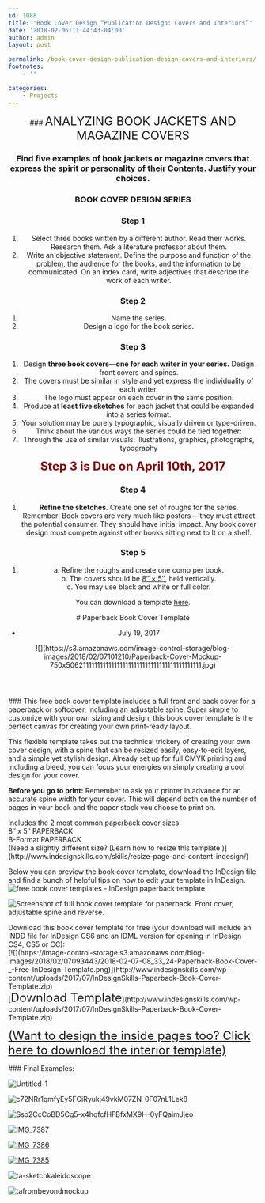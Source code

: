 ```yaml
---
id: 1088
title: 'Book Cover Design “Publication Design: Covers and Interiors”'
date: '2018-02-06T11:44:43-04:00'
author: admin
layout: post

permalink: /book-cover-design-publication-design-covers-and-interiors/
footnotes:
    - ''

categories:
    - Projects
---
```


<header class="post-image"><div class="fimg-wrapper fimg-cl"><div class="featured-image"><div class="fimg-inner"><div class="vm-wrapper">### <span style="font-size: 18pt;">ANALYZING BOOK JACKETS AND MAGAZINE COVERS</span>

### Find five examples of book jackets or magazine covers that express the spirit or personality of their Contents. Justify your choices.

### BOOK COVER DESIGN SERIES

### Step 1

1. Select three books written by a different author. Read their works. Research them. Ask a literature professor about them.
2. Write an objective statement. Define the purpose and function of the problem, the audience for the books, and the information to be communicated. On an index card, write adjectives that describe the work of each writer.

### Step 2

1. Name the series.
2. Design a logo for the book series.

### Step 3

1. Design **three book covers—one for each writer in your series.** Design front covers and spines.
2. The covers must be similar in style and yet express the individuality of each writer.
3. The logo must appear on each cover in the same position.
4. Produce at **least five sketches** for each jacket that could be expanded into a series format.
5. Your solution may be purely typographic, visually driven or type-driven.
6. Think about the various ways the series could be tied together:
7. Through the use of similar visuals: illustrations, graphics, photographs, typography

<span style="color: #800000; font-size: 18pt;">**Step 3 is Due on April 10th, 2017**</span>

### Step 4

1. **Refine the sketches**. Create one set of roughs for the series. Remember: Book covers are very much like posters— they must attract the potential consumer. They should have initial impact. Any book cover design must compete against other books sitting next to It on a shelf.

### Step 5

1. a. Refine the roughs and create one comp per book.  
    b. The covers should be [8″ × 5″](https://www.dropbox.com/s/5zxzf06ad2pbznn/book_cover_template.zip?dl=0), held vertically.  
    c. You may use black and white or full color.

You can download a template [here](https://www.dropbox.com/s/5zxzf06ad2pbznn/book_cover_template.zip?dl=0).

<div class="vm-middle"><div class="post-t-r"><div class="t-r"></div></div># Paperback Book Cover Template

- July 19, 2017

</div></div><div class="backstretch">![](https://s3.amazonaws.com/image-control-storage/blog-images/2018/02/07101210/Paperback-Cover-Mockup-750x5062111111111111111111111111111111111111111111.jpg)</div></div></div></div></header><section class="post-content">### This free book cover template includes a full front and back cover for a paperback or softcover, including an adjustable spine. Super simple to customize with your own sizing and design, this book cover template is the perfect canvas for creating your own print-ready layout.

This flexible template takes out the technical trickery of creating your own cover design, with a spine that can be resized easily, easy-to-edit layers, and a simple yet stylish design. Already set up for full CMYK printing and including a bleed, you can focus your energies on simply creating a cool design for your cover.

**Before you go to print:** Remember to ask your printer in advance for an accurate spine width for your cover. This will depend both on the number of pages in your book and the paper stock you choose to print on.

<div class="code-block code-block-3"></div>Includes the 2 most common paperback cover sizes:

<div>8″ x 5″  
PAPERBACK</div><div>B-Format  
PAPERBACK</div>(Need a slightly different size? [Learn how to resize this template )](http://www.indesignskills.com/skills/resize-page-and-content-indesign/)

Below you can preview the book cover template, download the InDesign file and find a bunch of helpful tips on how to edit your template in InDesign.![free book cover templates - InDesign paperback template](https://image-control-storage.s3.amazonaws.com/blog-images/2018/02/07100917/Paperback-Cover-Mockup1.jpg)

![Screenshot of full book cover template for paperback. Front cover, adjustable spine and reverse.](https://s3.amazonaws.com/image-control-storage/blog-images/2018/02/07101212/Paperback-Cover-Screenshot-1024x7732111111111111111111111111111111111111111111.jpg)

<div class="code-block code-block-2"></div>Download this book cover template for free (your download will include an INDD file for InDesign CS6 and an IDML version for opening in InDesign CS4, CS5 or CC):

<div class="su-spacer"></div><div>[![](https://image-control-storage.s3.amazonaws.com/blog-images/2018/02/07093443/2018-02-07-08_33_24-Paperback-Book-Cover-_-Free-InDesign-Template.png)](http://www.indesignskills.com/wp-content/uploads/2017/07/InDesignSkills-Paperback-Book-Cover-Template.zip)</div>[<span style="font-size: 18pt;">Download Template</span>](http://www.indesignskills.com/wp-content/uploads/2017/07/InDesignSkills-Paperback-Book-Cover-Template.zip)

<span style="font-size: 18pt;">[(Want to design the inside pages too? Click here to download the interior template)](http://www.indesignskills.com/templates/book/)</span>

</section>
### Final Examples:

![Untitled-1](https://image-control-storage.s3.amazonaws.com/blog-images/2015/03/27193340/Untitled-1.jpg)

![c72NRr1qmfyEy5FCiRyukj49vkM07ZN-0F07nL1Lek8](https://image-control-storage.s3.amazonaws.com/blog-images/2015/03/27193338/c72NRr1qmfyEy5FCiRyukj49vkM07ZN-0F07nL1Lek8.jpg)

![Sso2CcCoBD5Cg5-x4hqfcfHFBfxMX9H-0yFQaimJjeo](https://image-control-storage.s3.amazonaws.com/blog-images/2015/03/27193335/Sso2CcCoBD5Cg5-x4hqfcfHFBfxMX9H-0yFQaimJjeo.jpg)

[![IMG_7387](https://image-control-storage.s3.amazonaws.com/blog-images/2015/10/27193042/IMG_7387-e1444258744643-768x1024.jpg)](https://image-control-storage.s3.amazonaws.com/blog-images/2015/10/27193042/IMG_7387-e1444258744643.jpg)

[![IMG_7386](https://image-control-storage.s3.amazonaws.com/blog-images/2015/10/27193153/IMG_7386-e1444258770700-768x1024.jpg)](https://image-control-storage.s3.amazonaws.com/blog-images/2015/10/27193153/IMG_7386-e1444258770700.jpg)

[![IMG_7385](https://image-control-storage.s3.amazonaws.com/blog-images/2015/10/27193302/IMG_7385-e1444258790371-768x1024.jpg)](https://image-control-storage.s3.amazonaws.com/blog-images/2015/10/27193302/IMG_7385-e1444258790371.jpg)

![ta-sketchkaleidoscope](https://image-control-storage.s3.amazonaws.com/blog-images/2016/10/27185110/TA-SketchKaleidoscope-1.jpg)

![tafrombeyondmockup](https://image-control-storage.s3.amazonaws.com/blog-images/2016/10/27185107/TAfrombeyondmockup-1.jpg)